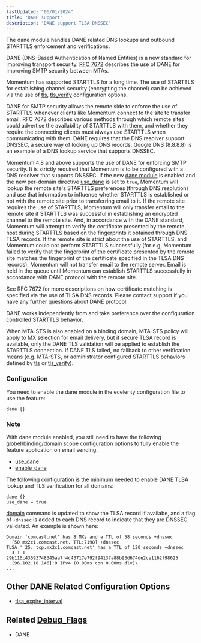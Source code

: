 ```yaml
---
lastUpdated: "06/01/2024"
title: "DANE support"
description: "DANE support TLSA DNSSEC"
---
```


The dane module handles DANE related DNS lookups and outbound STARTTLS enforcement and
 verifications.

DANE (DNS-Based Authentication of Named Entities) is a new standard for improving transport security.
 [RFC 7672](https://datatracker.ietf.org/doc/html/rfc7672) describes the use of DANE for improving
 SMTP security between MTAs.

Momentum has supported STARTTLS for a long time. The use of STARTTLS for establishing channel
 security (encrypting the channel) can be achieved via the use of [tls](/momentum/4/config/ref-tls),
 [tls_verify](/momentum/4/config/tls-verify) configuration options.

DANE for SMTP security allows the remote side to enforce the use of STARTTLS whenever clients like
 Momentum connect to the site to transfer email. RFC 7672 describes various methods through which
 remote sites could advertise the availability of STARTTLS with them, and whether they require
 the connecting clients must always use STARTTLS when communicating with them.
 DANE requires that the DNS resolver support DNSSEC, a secure way of looking up DNS records.
 Google DNS (8.8.8.8) is an example of a DNS lookup service that supports DNSSEC.

Momentum 4.8 and above supports the use of DANE for enforcing SMTP security.
 It is strictly required that Momentum is to be configured with a DNS resolver that supports DNSSEC.
 If the new [dane module](/momentum/4/modules/dane) is enabled and the new per-domain directive
 [use_dane](/momentum/4/config/use-dane) is set to `true`,
 Momentum will lookup the remote site's STARTTLS preferences (through DNS resolution) and use that
 information to influence whether STARTTLS is established or not with the remote site prior to
 transferring email to it. If the remote site requires the use of STARTTLS, Momentum will only
 transfer email to the remote site if STARTTLS was successful in establishing an encrypted channel
 to the remote site. And, in accordance with the DANE standard, Momentum will attempt to verify
 the certificate presented by the remote host during STARTTLS based on the fingerprints it obtained
 through DNS TLSA records. If the remote site is strict about the use of STARTTLS,
 and Momentum could not perform STARTTLS successfully (for e.g, Momentum failed to verify that the
 fingerprint of the certificate presented by the remote site matches the fingerprint of the
 certificate specified in the TLSA DNS records), Momentum will not transfer email to the remote
 server. Email is held in the queue until Momentum can establish STARTTLS successfully in accordance
 with DANE protocol with the remote site.

See RFC 7672 for more descriptions on how certificate matching is specified via the use of
 TLSA DNS records. Please contact support if you have any further questions about DANE protocol.

DANE works independently from and take preference over the configuration controlled STARTTLS
 behavior.

When MTA-STS is also enabled on a binding domain, MTA-STS policy will apply to MX selection for
 email delivery, but if secure TLSA record is available, only the DANE TLS validation will be
 applied to establish the STARTTLS connection. If DANE TLS failed, no fallback to other
 verification means (e.g. MTA-STS, or administrator configured STARTTLS behaviors defined by
 [tls](/momentum/4/config/ref-tls) or [tls_verify](/momentum/4/config/tls-verify)).

### <a name="modules.dane.configuration.example"></a> Configuration

You need to enable the dane module in the ecelerity configuration file to use the feature:

```
dane {}
```

### Note
With dane module enabled, you still need to have the following globel/binding/domain scope
 configuration options to fully enable the feature application on email sending.

- [use_dane](/momentum/4/config/use-dane)
- [enable_dane](/momentum/4/config/enable-dane)

The following configuration is the minimum needed to enable DANE TLSA lookup and TLS verification
for all domains:

```
dane {}
use_dane = true
```

[domain](/momentum/4/console-commands/domain) command is updated to show the TLSA record if availabe,
 and a flag of `+dnssec` is added to each DNS record to indicate that they are DNSSEC
 validated. An example is shown here:

```
Domain 'comcast.net' has 8 MXs and a TTL of 58 seconds +dnssec
  [50 mx2c1.comcast.net. TTL:7198] +dnssec
TLSA '_25._tcp.mx2c1.comcast.net' has a TTL of 120 seconds +dnssec
  3 1 1 29b116c43593748345aa7f4c43717e792f94137a88b93d674de2ce1162f98625
  [96.102.18.146]:0 IPv4 (0.00ms con 0.00ms dlv)\
...
```


## Other DANE Related Configuration Options

- [tlsa_expire_interval](/momentum/4/config/tlsa-expire-interval)


## Related [Debug_Flags](/momentum/4/config/ref-debug-flags)
- DANE

